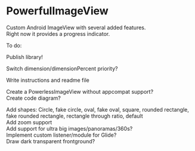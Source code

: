 PowerfulImageView
=================

Custom Android ImageView with several added features.  
Right now it provides a progress indicator.  
  
To do:  
    
Publish library!  
  
Switch dimension/dimensionPercent priority?  
  
Write instructions and readme file  
  
Create a PowerlessImageView without appcompat support?  
Create code diagram?  
  
Add shapes: Circle, fake circle, oval, fake oval, square, rounded rectangle, fake rounded rectangle, rectangle through ratio, default  
Add zoom support  
Add support for ultra big images/panoramas/360s?  
Implement custom listener/module for Glide?  
Draw dark transparent frontground?  

